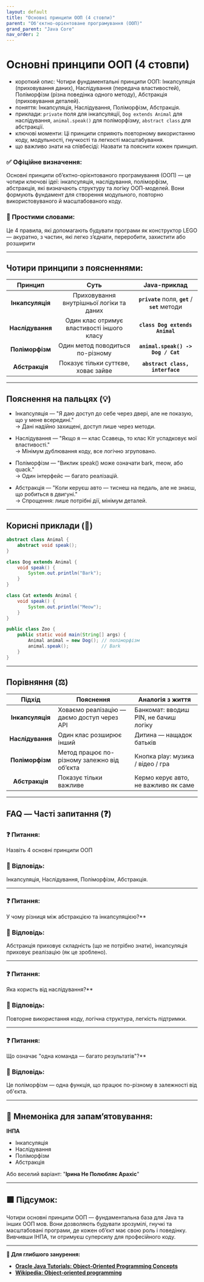 ```yaml
---
layout: default
title: "Основні принципи ООП (4 стовпи)"
parent: "Об'єктно-орієнтоване програмування (ООП)"
grand_parent: "Java Core"
nav_order: 2
---
```


# Основні принципи ООП (4 стовпи)

* короткий опис: Чотири фундаментальні принципи ООП: Інкапсуляція (приховування даних), Наслідування (передача властивостей), Поліморфізм (різна поведінка одного методу), Абстракція (приховування деталей).
* поняття: Інкапсуляція, Наслідування, Поліморфізм, Абстракція.
* приклади: `private` поля для інкапсуляції, `Dog extends Animal` для наслідування, `animal.speak()` для поліморфізму, `abstract class` для абстракції.
* ключові моменти: Ці принципи сприяють повторному використанню коду, модульності, гнучкості та легкості масштабування.
* що важливо знати на співбесіді: Назвати та пояснити кожен принцип.

### **✅ Офіційне визначення:**

Основні принципи об’єктно-орієнтованого програмування (ООП) — це чотири ключові ідеї: інкапсуляція, наслідування, поліморфізм, абстракція, які визначають структуру та логіку ООП-моделей. Вони формують фундамент для створення модульного, повторно використовуваного й масштабованого коду.

### **🧠 Простими словами:**

Це 4 правила, які допомагають будувати програми як конструктор LEGO — акуратно, з частин, які легко з’єднати, переробити, захистити або розширити

---

## **Чотири принципи з поясненнями:**

| Принцип | Суть | Java-приклад |
| :---: | :---: | :---: |
| **Інкапсуляція** | Приховування внутрішньої логіки та даних | **`private`** поля, **`get`** / **`set`** методи |
| **Наслідування** | Один клас отримує властивості іншого класу | **`class Dog extends Animal`** |
| **Поліморфізм** | Один метод поводиться по-різному | **`animal.speak() -> Dog / Cat`** |
| **Абстракція** | Показує тільки суттєве, ховає зайве | **`abstract class, interface`** |

---

## **Пояснення на пальцях (💡)**

* Інкапсуляція — "Я даю доступ до себе через двері, але не показую, що у мене всередині."  
  -> Дані надійно захищені, доступ лише через методи.

* Наслідування — "Якщо я — клас Ссавець, то клас Кіт успадковує мої властивості."  
  -> Мінімум дублювання коду, все логічно згруповано.

* Поліморфізм — "Виклик speak() може означати bark, meow, або quack."  
  -> Один інтерфейс — багато реалізацій.

* Абстракція — "Коли керуєш авто — тиснеш на педаль, але не знаєш, що робиться в двигуні."  
  -> Спрощення: лише потрібні дії, мінімум деталей.

---

## **Корисні приклади (🧪)**

```java
abstract class Animal {
    abstract void speak();
}

class Dog extends Animal {
    void speak() {
        System.out.println("Bark");
    }
}

class Cat extends Animal {
    void speak() {
        System.out.println("Meow");
    }
}

public class Zoo {
    public static void main(String[] args) {
        Animal animal = new Dog(); // поліморфізм
        animal.speak();            // Bark
    }
}

```

---

## **Порівняння (⚖️)**

| Підхід | Пояснення | Аналогія з життя |
| :---: | ----- | ----- |
| **Інкапсуляція** | Ховаємо реалізацію — даємо доступ через API | Банкомат: вводиш PIN, не бачиш логіку |
| **Наслідування** | Один клас розширює інший | Дитина — нащадок батьків |
| **Поліморфізм** | Метод працює по-різному залежно від об’єкта | Кнопка play: музика / відео / гра |
| **Абстракція** | Показує тільки важливе | Кермо керує авто, не важливо як саме |

---

## **FAQ — Часті запитання (❓)**

### **❓ Питання:**

Назвіть 4 основні принципи ООП

### **💬 Відповідь:**

Інкапсуляція, Наслідування, Поліморфізм, Абстракція.

---


### **❓ Питання:**
 У чому різниця між абстракцією та інкапсуляцією?**

### **💬 Відповідь:**




Абстракція приховує складність (що не потрібно знати), інкапсуляція приховує реалізацію (як це зроблено).

---


### **❓ Питання:**
 Яка користь від наслідування?**

### **💬 Відповідь:**




Повторне використання коду, логічна структура, легкість підтримки.

---


### **❓ Питання:**
 Що означає "одна команда — багато результатів"?**

### **💬 Відповідь:**




Це поліморфізм — одна функція, що працює по-різному в залежності від об'єкта.

---

## **🧠 Мнемоніка для запам’ятовування:**

**ІНПА**

* Інкапсуляція
* Наслідування
* Поліморфізм
* Абстракція

Або веселий варіант: "**Ірина Не Полюбляє Арахіс**"

---

## **🟩 Підсумок:**

Чотири основні принципи ООП — фундаментальна база для Java та інших ООП мов. Вони дозволяють будувати зрозумілі, гнучкі та масштабовані програми, де кожен об’єкт має свою роль і поведінку. Вивчивши ІНПА, ти отримуєш суперсилу для професійного коду.

---

**🔗 Для глибшого занурення:**

* [**Oracle Java Tutorials: Object-Oriented Programming Concepts**](https://docs.oracle.com/javase/tutorial/java/concepts/)
* [**Wikipedia: Object-oriented programming**](https://en.wikipedia.org/wiki/Object-oriented_programming)
